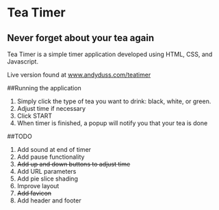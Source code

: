 # Tea Timer
## Never forget about your tea again

Tea Timer is a simple timer application developed using HTML, CSS, and Javascript.

Live version found at www.andyduss.com/teatimer

##Running the application
1. Simply click the type of tea you want to drink: black, white, or green.
2. Adjust time if necessary
3. Click START
4. When timer is finished, a popup will notify you that your tea is done

##TODO
1. Add sound at end of timer
2. Add pause functionality
3. ~~Add up and down buttons to adjust time~~
4. Add URL parameters
5. Add pie slice shading
6. Improve layout
7. ~~Add favicon~~
8. Add header and footer
